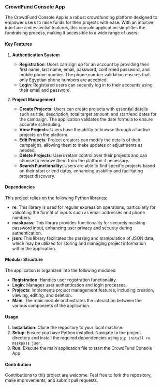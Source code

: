 ### CrowdFund Console App

The CrowdFund Console App is a robust crowdfunding platform designed to empower users to raise funds for their projects with ease. With an intuitive interface and essential features, this console application simplifies the fundraising process, making it accessible to a wide range of users.

#### Key Features

1. **Authentication System**
   - **Registration**: Users can sign up for an account by providing their first name, last name, email, password, confirmed password, and mobile phone number. The phone number validation ensures that only Egyptian phone numbers are accepted.
   - **Login**: Registered users can securely log in to their accounts using their email and password.

2. **Project Management**
   - **Create Projects**: Users can create projects with essential details such as title, description, total target amount, and start/end dates for the campaign. The application validates the date formula to ensure accurate scheduling.
   - **View Projects**: Users have the ability to browse through all active projects on the platform.
   - **Edit Projects**: Project creators can modify the details of their campaigns, allowing them to make updates or adjustments as needed.
   - **Delete Projects**: Users retain control over their projects and can choose to remove them from the platform if necessary.
   - **Search Functionality**: Users are able to find specific projects based on their start or end dates, enhancing usability and facilitating project discovery.

#### Dependencies

This project relies on the following Python libraries:
- **re**: This library is used for regular expression operations, particularly for validating the format of inputs such as email addresses and phone numbers.
- **maskpass**: This library provides functionality for securely masking password input, enhancing user privacy and security during authentication.
- **json**: This library facilitates the parsing and manipulation of JSON data, which may be utilized for storing and managing project information within the application.

#### Modular Structure

The application is organized into the following modules:
- **Registration**: Handles user registration functionality.
- **Login**: Manages user authentication and login processes.
- **Projects**: Implements project management features, including creation, viewing, editing, and deletion.
- **Main**: The main module orchestrates the interaction between the various components of the application.

#### Usage

1. **Installation**: Clone the repository to your local machine.
2. **Setup**: Ensure you have Python installed. Navigate to the project directory and install the required dependencies using `pip install re maskpass json`.
3. **Run**: Execute the main application file to start the CrowdFund Console App.

#### Contribution

Contributions to this project are welcome. Feel free to fork the repository, make improvements, and submit pull requests.
